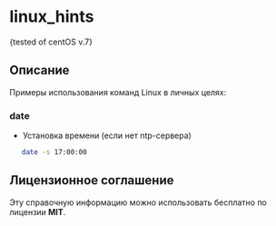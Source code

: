  

linux_hints
======
{tested of centOS v.7}

Описание
------ 
Примеры использования команд Linux в личных целях:

### date

- Установка времени (если нет ntp-сервера)

```sh
   date -s 17:00:00
```

Лицензионное соглашение
------
Эту справочную информацию можно использовать бесплатно по лицензии **MIT**.